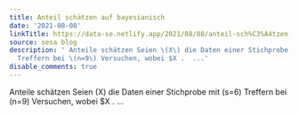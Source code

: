 ```yaml
---
title: Anteil schätzen auf bayesianisch
date: '2021-08-08'
linkTitle: https://data-se.netlify.app/2021/08/08/anteil-sch%C3%A4tzen-auf-bayesianisch/
source: sesa blog
description: ' Anteile schätzen Seien \(X\) die Daten einer Stichprobe mit \(s=6\)
  Treffern bei \(n=9\) Versuchen, wobei $X .  ...'
disable_comments: true
---
```

 Anteile schätzen Seien \(X\) die Daten einer Stichprobe mit \(s=6\) Treffern bei \(n=9\) Versuchen, wobei $X .  ...
